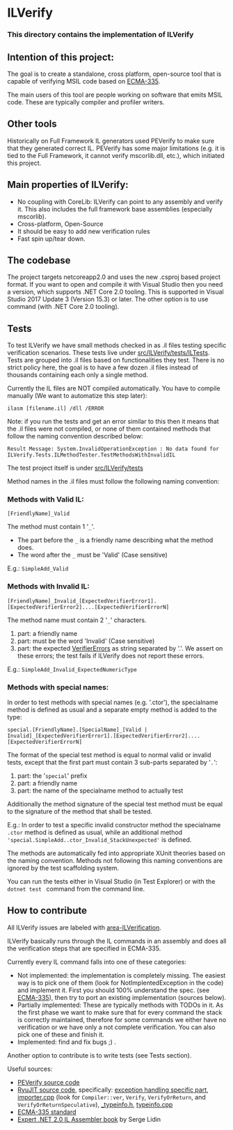 # ILVerify

### This directory contains the implementation of ILVerify

## Intention of this project:
The goal is to create a standalone, cross platform, open-source tool that is capable of verifying MSIL code based on [ECMA-335](https://www.ecma-international.org/publications/standards/Ecma-335.htm).

The main users of this tool are people working on software that emits MSIL code. These are typically compiler and profiler writers.

## Other tools
Historically on Full Framework IL generators used PEVerify to make sure that they generated correct IL. PEVerify has some major limitations (e.g. it is tied to the Full Framework, it cannot verify mscorlib.dll, etc.), which initiated this project.

## Main properties of ILVerify:
- No coupling with CoreLib: ILVerify can point to any assembly and verify it. This also includes the full framework base assemblies (especially mscorlib).
- Cross-platform, Open-Source
- It should be easy to add new verification rules
- Fast spin up/tear down. 

## The codebase
The project targets netcoreapp2.0 and uses the new .csproj based project format. If you want to open and compile it with Visual Studio then you need a version, which supports .NET Core 2.0 tooling. This is supported in Visual Studio 2017 Update 3  (Version 15.3) or later. The other option is to use command (with .NET Core 2.0 tooling). 

## Tests

To test ILVerify we have small methods checked in as .il files testing specific verification scenarios. These tests live under [src/ILVerify/tests/ILTests](https://github.com/dotnet/corert/tree/master/src/ILVerify/tests/ILTests). Tests are grouped into .il files based on functionalities they test. There is no strict policy here, the goal is to have a few dozen .il files instead of thousands containing each only a single method. 

Currently the IL files are NOT compiled automatically. You have to compile manually (We want to automatize this step later):

```
ilasm [filename.il] /dll /ERROR
```

Note: if you run the tests and get an error similar to this then it means that the .il files were not compiled, or none of them contained methods that follow the naming convention described below:

```
Result Message:	System.InvalidOperationException : No data found for ILVerify.Tests.ILMethodTester.TestMethodsWithInvalidIL
```

The test project itself is under [src/ILVerify/tests](https://github.com/dotnet/corert/tree/master/src/ILVerify/tests)

 Method names in the .il files must follow the following naming convention:

### Methods with Valid IL:

```
[FriendlyName]_Valid
```
The method must contain 1 '`_`'. 
 - The part before the `_` is a friendly name describing what the method does.
 - The word after the `_` must be 'Valid' (Case sensitive) 

E.g.: ```SimpleAdd_Valid```

### Methods with Invalid IL:
```
[FriendlyName]_Invalid_[ExpectedVerifierError1].[ExpectedVerifierError2]....[ExpectedVerifierErrorN]
```

The method name must contain 2 '`_`' characters.
 1. part: a friendly name
 2. part: must be the word 'Invalid' (Case sensitive)
 3. part: the expected [VerifierErrors](https://github.com/dotnet/corert/blob/master/src/ILVerify/src/VerifierError.cs) as string separated by '.'. We assert on these errors; the test fails if ILVerify does not report these errors.     
 
 E.g.: ```SimpleAdd_Invalid_ExpectedNumericType```
 
### Methods with special names:

In order to test methods with special names (e.g. '.ctor'), the specialname method is defined as usual and a separate empty method is added to the type:
```
special.[FriendlyName].[SpecialName]_[Valid | Invalid]_[ExpectedVerifierError1].[ExpectedVerifierError2]....[ExpectedVerifierErrorN]
```

The format of the special test method is equal to normal valid or invalid tests, except that the first part must contain 3 sub-parts separated by '`.`':
 1. part: the '`special`' prefix
 2. part: a friendly name
 3. part: the name of the specialname method to actually test

Additionally the method signature of the special test method must be equal to the signature of the method that shall be tested.

 E.g.: In order to test a specific invalid constructor method the specialname `.ctor` method is defined as usual, while an additional method ```'special.SimpleAdd..ctor_Invalid_StackUnexpected'``` is defined.


The methods are automatically fed into appropriate XUnit theories based on the naming convention. Methods not following this naming conventions are ignored by the test scaffolding system.

You can run the tests either in Visual Studio (in Test Explorer) or with the ```dotnet test ``` command from the command line.

## How to contribute
All ILVerify issues are labeled with [area-ILVerification](https://github.com/search?utf8=%E2%9C%93&q=label%3Aarea-ILVerification&type=).

ILVerify basically runs through the IL commands in an assembly and does all the verification steps that are specified in ECMA-335.

Currently every IL command falls into one of these categories:

 - Not implemented: the implementation is completely missing. The easiest way is to pick one of them (look for NotImplentedException in the code) and implement it. First you should 100% understand the spec. (see [ECMA-335](https://www.ecma-international.org/publications/standards/Ecma-335.htm)), then try to port an existing implementation (sources below).
 - Partially implemented: These are typically methods with TODOs in it. As the first phase we want to make sure that for every command the stack is correctly maintained, therefore for some commands we either have no verification or we have only a not complete verification. You can also pick one of these and finish it.
 - Implemented: find and fix bugs ;) .  

Another option to contribute is to write tests (see Tests section).

Useful sources:
 - [PEVerify source code](https://github.com/lewischeng-ms/sscli/blob/master/clr/src/jit64/newverify.cpp)
 - [RyuJIT source code](https://github.com/dotnet/coreclr/blob/master/src/jit), specifically: [exception handling specific part](https://github.com/dotnet/coreclr/blob/master/src/jit/jiteh.cpp), [importer.cpp](https://github.com/dotnet/coreclr/blob/master/src/jit/importer.cpp) (look for `Compiler::ver`, `Verify`, `VerifyOrReturn`, and `VerifyOrReturnSpeculative`), [_typeinfo.h](https://github.com/dotnet/coreclr/blob/master/src/jit/_typeinfo.h), [typeinfo.cpp](https://github.com/dotnet/coreclr/blob/master/src/jit/typeinfo.cpp)
 - [ECMA-335 standard](https://www.ecma-international.org/publications/standards/Ecma-335.htm)
 - [Expert .NET 2.0 IL Assembler book](http://www.apress.com/us/book/9781590596463) by Serge Lidin 
